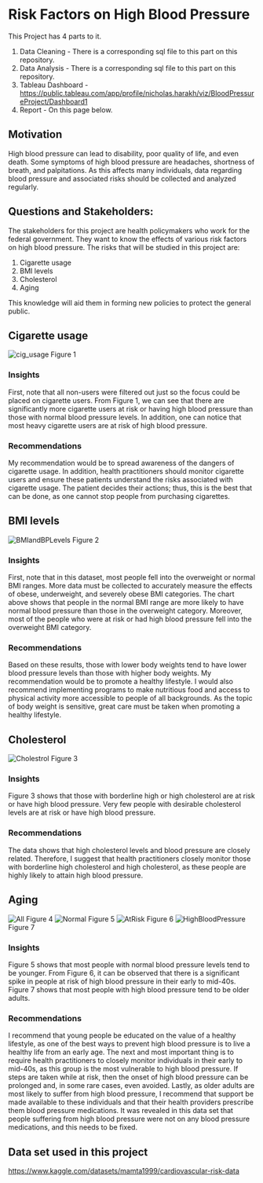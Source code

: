 # Risk Factors on High Blood Pressure


This Project has 4 parts to it. 
1) Data Cleaning - There is a corresponding sql file to this part on this repository.
2) Data Analysis - There is a corresponding sql file to this part on this repository.
3) Tableau Dashboard - https://public.tableau.com/app/profile/nicholas.harakh/viz/BloodPressureProject/Dashboard1
4) Report - On this page below.
 ## Motivation 

High blood pressure can lead to disability, poor quality of life, and even death. Some symptoms of high blood pressure are headaches, shortness of breath, and palpitations. As this affects many individuals, data regarding blood pressure and associated risks should be collected and analyzed regularly. 

## Questions and Stakeholders:
The stakeholders for this project are health policymakers who work for the federal government. They want to know the effects of various risk factors on high blood pressure.
The risks that will be studied in this project are:

1) Cigarette usage 
2) BMI levels
3) Cholesterol
4) Aging

This knowledge will aid them in forming new policies to protect the general public.

## Cigarette usage 
![cig_usage](https://github.com/nharakh00/BloodPressureRiskFactorsProject/assets/45838914/f86cb31a-5097-4cad-ba95-d4d69f8b702c)
Figure 1

### Insights 
First, note that all non-users were filtered out just so the focus could be placed on cigarette users. From Figure 1, we can see that there are significantly more cigarette users at risk or having high blood pressure than those with normal blood pressure levels. In addition, one can notice that most heavy cigarette users are at risk of high blood pressure.
### Recommendations 
My recommendation would be to spread awareness of the dangers of cigarette usage. In addition, health practitioners should monitor cigarette users and ensure these patients understand the risks associated with cigarette usage. The patient decides their actions; thus, this is the best that can be done, as one cannot stop people from purchasing cigarettes. 

## BMI levels 
![BMIandBPLevels](https://github.com/nharakh00/BloodPressureRiskFactorsProject/assets/45838914/e5fd09fe-0e0d-494c-b1c3-47d49b20b68d)
Figure 2

### Insights 
First, note that in this dataset, most people fell into the overweight or normal BMI ranges. More data must be collected to accurately measure the effects of obese, underweight, and severely obese BMI categories. The chart above shows that people in the normal BMI range are more likely to have normal blood pressure than those in the overweight category. Moreover, most of the people who were at risk or had high blood pressure fell into the overweight BMI category. 
### Recommendations 
Based on these results, those with lower body weights tend to have lower blood pressure levels than those with higher body weights. My recommendation would be to promote a healthy lifestyle. I would also recommend implementing programs to make nutritious food and access to physical activity more accessible to people of all backgrounds. As the topic of body weight is sensitive, great care must be taken when promoting a healthy lifestyle. 

## Cholesterol
![Cholestrol](https://github.com/nharakh00/BloodPressureRiskFactorsProject/assets/45838914/2cc2f49a-beb6-477c-9a4c-1819b105c2be)
Figure 3


### Insights 
Figure 3 shows that those with borderline high or high cholesterol are at risk or have high blood pressure. Very few people with desirable cholesterol levels are at risk or have high blood pressure.  
 
### Recommendations 
The data shows that high cholesterol levels and blood pressure are closely related. Therefore, I suggest that health practitioners closely monitor those with borderline high cholesterol and high cholesterol, as these people are highly likely to attain high blood pressure.

## Aging 
![All](https://github.com/nharakh00/BloodPressureRiskFactorsProject/assets/45838914/50a54594-d364-4b52-983b-f4a0684f8544)
Figure 4
![Normal](https://github.com/nharakh00/BloodPressureRiskFactorsProject/assets/45838914/7a25916f-664e-4b61-930d-0fe4a3e191bf)
Figure 5
![AtRisk](https://github.com/nharakh00/BloodPressureRiskFactorsProject/assets/45838914/e36ebf15-ac0b-4ac4-b9d0-db2a4add7118)
Figure 6
![HighBloodPressure](https://github.com/nharakh00/BloodPressureRiskFactorsProject/assets/45838914/202626ef-6232-4753-b5e3-14119da611e6)
Figure 7

### Insights 
Figure 5 shows that most people with normal blood pressure levels tend to be younger. From Figure 6, it can be observed that there is a significant spike in people at risk of high blood pressure in their early to mid-40s. Figure 7 shows that most people with high blood pressure tend to be older adults.

### Recommendations 

I recommend that young people be educated on the value of a healthy lifestyle, as one of the best ways to prevent high blood pressure is to live a healthy life from an early age. The next and most important thing is to require health practitioners to closely monitor individuals in their early to mid-40s, as this group is the most vulnerable to high blood pressure. If steps are taken while at risk, then the onset of high blood pressure can be prolonged and, in some rare cases, even avoided. Lastly, as older adults are most likely to suffer from high blood pressure, I recommend that support be made available to these individuals and that their health providers prescribe them blood pressure medications. It was revealed in this data set that people suffering from high blood pressure were not on any blood pressure medications, and this needs to be fixed. 

## Data set used in this project 
https://www.kaggle.com/datasets/mamta1999/cardiovascular-risk-data
